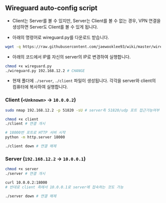 ## Wireguard auto-config script

- Client는 Server를 볼 수 있지만, Server는 Client를 볼 수 없는 경우,
VPN 연결을 생성하면 Server도 Client를 볼 수 있게 됩니다.

- 아래의 명령어로 wireguard.py를 다운로드 받습니다.
```sh
wget -q https://raw.githubusercontent.com/jaewooklee93/wiki/master/wireguard/wireguard.py

```

- 아래의 코드에서 IP를 자신의 server의 IP로 변경하여 실행합니다.
```sh
chmod +x wireguard.py
./wireguard.py 192.168.12.2 # CHANGE
```
- 현재 폴더에 `./server`, `./client` 파일이 생성됩니다. 각각을 server와 client의 컴퓨터에 복사하여 실행합니다.


### Client (`<Unknown>` -> `10.0.0.2`)

```sh
sudo nmap 192.168.12.2 -p 51820 -sU # server측 51820/udp 포트 접근가능여부 확인

chmod +x client
./client # 연결 개시

# 18000번 포트로 HTTP 서버 시작
python -m http.server 18000

./client down # 연결 해제
```

### Server (`192.168.12.2` -> `10.0.0.1`)

```sh
chmod +x server
./server # 연결 개시

curl 10.0.0.2:18000 
# 반대로 client 측에서 10.0.0.1로 server에 접속하는 것도 가능

./server down # 연결 해제
```
